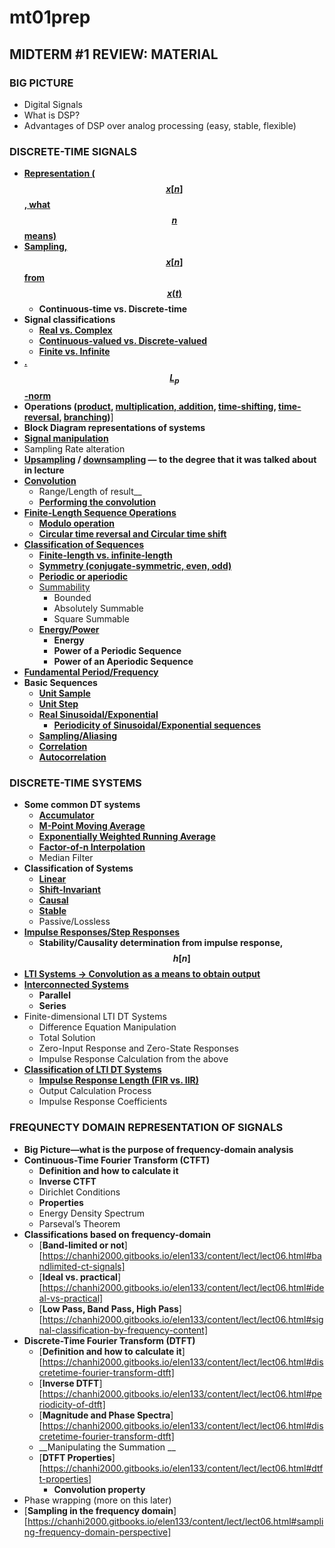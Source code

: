 # mt01prep

## MIDTERM #1 REVIEW: MATERIAL

### BIG PICTURE
- Digital Signals
- What is DSP?
- Advantages of DSP over analog processing (easy, stable, flexible)

### DISCRETE-TIME SIGNALS
- [__Representation ($$x[n]$$, what $$n$$ means)__][1]
- [__Sampling, $$x[n]$$ from $$x(t)$$__][2]
	- __Continuous-time vs. Discrete-time__
- __Signal classifications__
	- [__Real vs. Complex__][3]
	- [__Continuous-valued vs. Discrete-valued__][4]
	- [__Finite vs. Infinite__][5]
- [__.$$L_p$$-norm__][6]
- __Operations ([product][7], [multiplication, addition][8], [time-shifting][9], [time-reversal][10], [branching][11])__]
- __Block Diagram representations of systems__
- [__Signal manipulation__][12]
- Sampling Rate alteration
- __[Upsampling][13] / [downsampling][14] — to the degree that it was talked about in lecture__
- [__Convolution__][15]
	- Range/Length of result__
	- [__Performing the convolution__][16]
- [__Finite-Length Sequence Operations__][17]
	- [__Modulo operation__][18]
	- [__Circular time reversal and Circular time shift__][19]
- [__Classification of Sequences__][20]
	- [__Finite-length vs. infinite-length__][5]
	- [__Symmetry (conjugate-symmetric, even, odd)__][21]
	- [__Periodic or aperiodic__][22]
	- [Summability][23]
		- Bounded
		- Absolutely Summable
		- Square Summable
	- [__Energy/Power__][24]
		- __Energy__
		- __Power of a Periodic Sequence__
		- __Power of an Aperiodic Sequence__
- [__Fundamental Period/Frequency__][22]
- __Basic Sequences__
	- [__Unit Sample__][25]
	- [__Unit Step__][26]
	- [__Real Sinusoidal/Exponential__][27]
		- [__Periodicity of Sinusoidal/Exponential sequences__][28]
	- [__Sampling/Aliasing__][29]
	- [__Correlation__][43]
	- [__Autocorrelation__][44]

### DISCRETE-TIME SYSTEMS
- __Some common DT systems__
	- [__Accumulator__][30]
	- [__M-Point Moving Average__][31]
	- [__Exponentially Weighted Running Average__][32]
	- [__Factor-of-n Interpolation__][33]
	- Median Filter
- __Classification of Systems__
	- [__Linear__][34]
	- [__Shift-Invariant__][35]
	- [__Causal__][36]
	- [__Stable__][37]
	- Passive/Lossless
- [__Impulse Responses/Step Responses__][38]
	- __Stability/Causality determination from impulse response, $$h[n]$$__
- [__LTI Systems -> Convolution as a means to obtain output__][39]
- [__Interconnected Systems__][40]
	- __Parallel__
	- __Series__
- Finite-dimensional LTI DT Systems
	- Difference Equation Manipulation
	- Total Solution
	- Zero-Input Response and Zero-State Responses
	- Impulse Response Calculation from the above
- [__Classification of LTI DT Systems__][41]
	- [__Impulse Response Length (FIR vs. IIR)__][42]
	- Output Calculation Process
	- Impulse Response Coefficients

### FREQUNECTY DOMAIN REPRESENTATION OF SIGNALS
- __Big Picture—what is the purpose of frequency-domain analysis__
- __Continuous-Time Fourier Transform (CTFT)__
	- __Definition and how to calculate it__
	- __Inverse CTFT__
	- Dirichlet Conditions
	- __Properties__
	- Energy Density Spectrum
	- Parseval’s Theorem
- __Classifications based on frequency-domain__
	- [__Band-limited or not__][https://chanhi2000.gitbooks.io/elen133/content/lect/lect06.html#bandlimited-ct-signals]
	- [__Ideal vs. practical__][https://chanhi2000.gitbooks.io/elen133/content/lect/lect06.html#ideal-vs-practical]
	- [__Low Pass, Band Pass, High Pass__][https://chanhi2000.gitbooks.io/elen133/content/lect/lect06.html#signal-classification-by-frequency-content]
- __Discrete-Time Fourier Transform (DTFT)__
	- [__Definition and how to calculate it__][https://chanhi2000.gitbooks.io/elen133/content/lect/lect06.html#discretetime-fourier-transform-dtft]
	- [__Inverse DTFT__][https://chanhi2000.gitbooks.io/elen133/content/lect/lect06.html#periodicity-of-dtft]
	- [__Magnitude and Phase Spectra__][https://chanhi2000.gitbooks.io/elen133/content/lect/lect06.html#discretetime-fourier-transform-dtft]
	- __Manipulating the Summation __
	- [__DTFT Properties__][https://chanhi2000.gitbooks.io/elen133/content/lect/lect06.html#dtft-properties]
		- __Convolution property__
- Phase wrapping (more on this later)
- [__Sampling in the frequency domain__][https://chanhi2000.gitbooks.io/elen133/content/lect/lect06.html#sampling-frequency-domain-perspective]

[1]: https://chanhi2000.gitbooks.io/elen133/content/lect/lect01.html#representation-of-discretetime-signals
[2]: https://chanhi2000.gitbooks.io/elen133/content/lect/lect01.html#sampling-continuous-to-discrete-time
[3]: https://chanhi2000.gitbooks.io/elen133/content/lect/lect01.html#real-vs-complex-sequences
[4]: https://chanhi2000.gitbooks.io/elen133/content/lect/lect01.html#continuousvalued-vs-discretevalued-signals
[5]: https://chanhi2000.gitbooks.io/elen133/content/lect/lect02.html#finitelength-vs-infinitelength
[6]: https://chanhi2000.gitbooks.io/elen133/content/lect/lect02.html#norm-size-of-the-signal
[7]: https://chanhi2000.gitbooks.io/elen133/content/lect/lect02.html#product-modulation-operation
[8]: https://chanhi2000.gitbooks.io/elen133/content/lect/lect02.html#multiplication-and-addition
[9]: https://chanhi2000.gitbooks.io/elen133/content/lect/lect02.html#timeshifting
[10]: https://chanhi2000.gitbooks.io/elen133/content/lect/lect02.html#time-reversal
[11]: https://chanhi2000.gitbooks.io/elen133/content/lect/ex02.html#4
[12]: https://chanhi2000.gitbooks.io/elen133/content/lect/lect02.html#signal-operations-review
[13]: https://chanhi2000.gitbooks.io/elen133/content/lect/lect02.html#unsampling
[14]: https://chanhi2000.gitbooks.io/elen133/content/lect/lect02.html#downsampling
[15]: https://chanhi2000.gitbooks.io/elen133/content/lect/lect02.html#convolution
[16]: http://chanhi2000.gitbooks.io/elen133/content/lect/ex02.html#5
[17]: http://chanhi2000.gitbooks.io/elen133/content/lect/ex03.html#1
[18]: https://chanhi2000.gitbooks.io/elen133/content/lect/lect03.html#modulo-operation-a-building-block
[19]: https://chanhi2000.gitbooks.io/elen133/content/lect/lect03.html#circular-timereversal
[20]: https://chanhi2000.gitbooks.io/elen133/content/lect/lect03.html#classification-of-sequences
[21]: https://chanhi2000.gitbooks.io/elen133/content/lect/lect03.html#symmetry-classification
[22]: https://chanhi2000.gitbooks.io/elen133/content/lect/lect03.html#periodicity
[23]: https://chanhi2000.gitbooks.io/elen133/content/lect/lect03.html#other-classifications
[24]: https://chanhi2000.gitbooks.io/elen133/content/lect/lect03.html#energy-and-power
[25]: https://chanhi2000.gitbooks.io/elen133/content/lect/lect03.html#unit-sample-sequence
[26]: https://chanhi2000.gitbooks.io/elen133/content/lect/lect03.html#unit-step-sequence
[27]: https://chanhi2000.gitbooks.io/elen133/content/lect/lect03.html#real-sinusoidal-sequence
[28]: https://chanhi2000.gitbooks.io/elen133/content/lect/lect03.html#periodicity-of-sinusoidals-and-exponentials
[29]: https://chanhi2000.gitbooks.io/elen133/content/lect/lect04.html#aliasing
[30]: https://chanhi2000.gitbooks.io/elen133/content/lect/lect04.html#accumulator
[31]: https://chanhi2000.gitbooks.io/elen133/content/lect/lect04.html#mpoint-movingaverage-system
[32]: https://chanhi2000.gitbooks.io/elen133/content/lect/lect04.html#exponentially-weighted-running-average-filter
[33]: https://chanhi2000.gitbooks.io/elen133/content/lect/lect04.html#factorof-interpolator-linear
[34]: https://chanhi2000.gitbooks.io/elen133/content/lect/lect04.html#linearity
[35]: https://chanhi2000.gitbooks.io/elen133/content/lect/lect04.html#shiftinvariant-system
[36]: https://chanhi2000.gitbooks.io/elen133/content/lect/lect05.html#casual-system
[37]: https://chanhi2000.gitbooks.io/elen133/content/lect/lect05.html#stability
[38]: https://chanhi2000.gitbooks.io/elen133/content/lect/lect05.html#impulse-and-step-responses
[39]: https://chanhi2000.gitbooks.io/elen133/content/lect/lect05.html#linear-timeinvariant-lti-system
[40]: https://chanhi2000.gitbooks.io/elen133/content/lect/lect05.html#interconnected-systems
[41]: https://chanhi2000.gitbooks.io/elen133/content/lect/lect05.html#classifications-of-lti-discretetime-systems
[42]: https://chanhi2000.gitbooks.io/elen133/content/lect/lect05.html#more-on-finite-impulse-response-fir
[43]: https://chanhi2000.gitbooks.io/elen133/content/lect/lect06.html#correlation
[44]: https://chanhi2000.gitbooks.io/elen133/content/lect/lect06.html#autocorrelation
